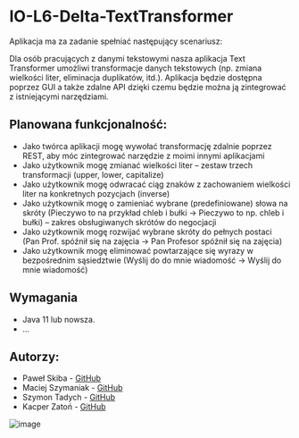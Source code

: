 # IO-L6-Delta-TextTransformer
Aplikacja ma za zadanie spełniać następujący scenariusz:

Dla osób pracujących z danymi tekstowymi nasza aplikacja Text Transformer umożliwi transformacje danych tekstowych (np. zmiana wielkości liter, eliminacja duplikatów, itd.). Aplikacja będzie dostępna poprzez GUI a także zdalne API dzięki czemu będzie można ją zintegrować z istniejącymi narzędziami.

## Planowana funkcjonalność:
- Jako twórca aplikacji mogę wywołać transformację zdalnie poprzez REST, aby móc  zintegrować narzędzie z moimi innymi aplikacjami
- Jako użytkownik mogę zmianać wielkości liter – zestaw trzech transformacji (upper, lower, capitalize)
- Jako użytkownik mogę odwracać ciąg znaków z zachowaniem wielkości liter na konkretnych pozycjach (inverse)
- Jako użytkownik mogę o zamieniać wybrane (predefiniowane) słowa na skróty (Pieczywo to na przykład chleb i bułki -> Pieczywo to np. chleb i bułki) – zakres obsługiwanych skrótów do negocjacji
- Jako użytkownik mogę rozwijać wybrane skróty do pełnych postaci (Pan Prof. spóźnił się na zajęcia -> Pan Profesor spóźnił się na zajęcia)
- Jako użytkownik mogę eliminować powtarzające się wyrazy w bezpośrednim sąsiedztwie (Wyślij do do mnie wiadomość -> Wyślij do mnie wiadomość)

## Wymagania
- Java 11 lub nowsza.
- ...

## Autorzy:
- Paweł Skiba - [GitHub](https://github.com/Pawlo83)
- Maciej Szymaniak - [GitHub](https://github.com/masz00)
- Szymon Tadych - [GitHub](https://github.com/szymont20)
- Kacper Zatoń - [GitHub](https://github.com/KacperZaton)

![image](https://github.com/user-attachments/assets/466332c8-3582-4d69-8061-4a6be15ad089)
